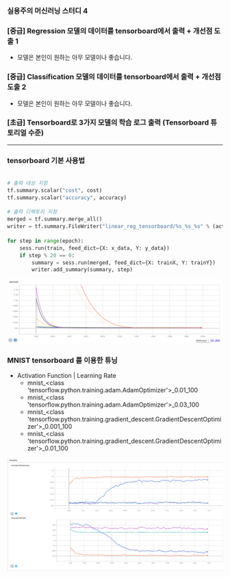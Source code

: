 ### 실용주의 머신러닝 스터디 4

### [중급] Regression 모델의 데이터를 tensorboard에서 출력 + 개선점 도출 1
- 모델은 본인이 원하는 아무 모델이나 좋습니다.

### [중급] Classification 모델의 데이터를 tensorboard에서 출력 + 개선점 도출 2
- 모델은 본인이 원하는 아무 모델이나 좋습니다.

### [초급] Tensorboard로 3가지 모델의 학습 로그 출력 (Tensorboard 튜토리얼 수준) 
---

### tensorboard 기본 사용법 

```python 

# 출력 대상 지정 
tf.summary.scalar("cost", cost)
tf.summary.scalar("accuracy", accuracy)

# 출력 디렉토리 지정 
merged = tf.summary.merge_all()
writer = tf.summary.FileWriter("linear_reg_tensorboard/%s_%s_%s" % (activation_func.__name__, str(learning_curve), str(epoch)), sess.graph)

for step in range(epoch):
    sess.run(train, feed_dict={X: x_data, Y: y_data})
    if step % 20 == 0:
        summary = sess.run(merged, feed_dict={X: trainX, Y: trainY})
        writer.add_summary(summary, step)
```

![linear-tensorboard](./images/linear_tensorboard.png)
### MNIST tensorboard 를 이용한 튜닝

- Activation Function | Learning Rate
    - mnist_<class 'tensorflow.python.training.adam.AdamOptimizer'>_0.01_100
    - mnist_<class 'tensorflow.python.training.adam.AdamOptimizer'>_0.03_100
    - mnist_<class 'tensorflow.python.training.gradient_descent.GradientDescentOptimizer'>_0.001_100
    - mnist_<class 'tensorflow.python.training.gradient_descent.GradientDescentOptimizer'>_0.01_100
    
![cnn-tensorboard](./images/cnn_tensorboard.png)
   